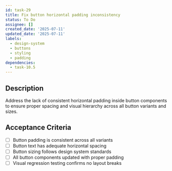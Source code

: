 ```yaml
---
id: task-29
title: Fix button horizontal padding inconsistency
status: To Do
assignee: []
created_date: '2025-07-11'
updated_date: '2025-07-11'
labels:
  - design-system
  - buttons
  - styling
  - padding
dependencies:
  - task-10.5
---
```


## Description

Address the lack of consistent horizontal padding inside button components to ensure proper spacing and visual hierarchy across all button variants and sizes.

## Acceptance Criteria

- [ ] Button padding is consistent across all variants
- [ ] Button text has adequate horizontal spacing
- [ ] Button sizing follows design system standards
- [ ] All button components updated with proper padding
- [ ] Visual regression testing confirms no layout breaks
